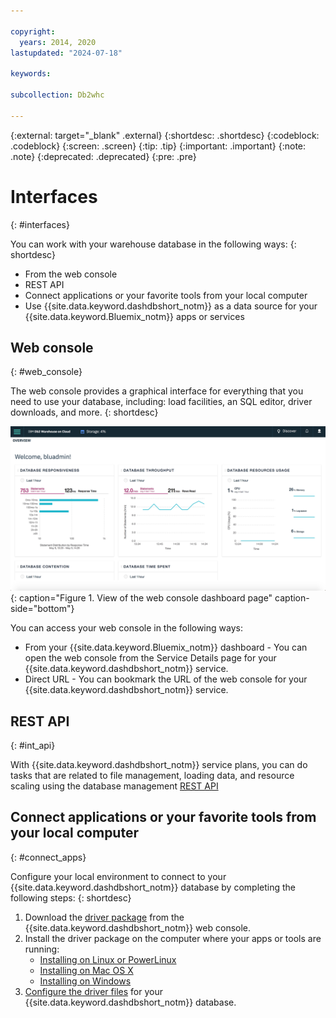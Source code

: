 ```yaml
---

copyright:
  years: 2014, 2020
lastupdated: "2024-07-18"

keywords:

subcollection: Db2whc

---
```


 
{:external: target="_blank" .external}
{:shortdesc: .shortdesc}
{:codeblock: .codeblock}
{:screen: .screen}
{:tip: .tip}
{:important: .important}
{:note: .note}
{:deprecated: .deprecated}
{:pre: .pre}

# Interfaces
{: #interfaces}

You can work with your warehouse database in the following ways:
{: shortdesc}

   * From the web console
   * REST API
   * Connect applications or your favorite tools from your local computer
   * Use {{site.data.keyword.dashdbshort_notm}} as a data source for your {{site.data.keyword.Bluemix_notm}} apps or services

## Web console
{: #web_console}

The web console provides a graphical interface for everything that you need to use your database, including: load facilities, an SQL editor, driver downloads, and more.
{: shortdesc}

![View of the web console dashboard page](images/uc.png "Web console opens to the dashboard page"){: caption="Figure 1. View of the web console dashboard page" caption-side="bottom"}




You can access your web console in the following ways:
   * From your {{site.data.keyword.Bluemix_notm}} dashboard - You can open the web console from the Service Details page for your {{site.data.keyword.dashdbshort_notm}} service.
   * Direct URL - You can bookmark the URL of the web console for your {{site.data.keyword.dashdbshort_notm}} service.

## REST API
{: #int_api}

With {{site.data.keyword.dashdbshort_notm}} service plans, you can do tasks that are related to file management, loading data, and resource scaling using the database management [REST API]( https://cloud.ibm.com/docs/Db2whc?topic=Db2whc-con_rest_api)

## Connect applications or your favorite tools from your local computer
{: #connect_apps}

Configure your local environment to connect to your {{site.data.keyword.dashdbshort_notm}} database by completing the following steps:
{: shortdesc}

1. Download the [driver package](/docs/Db2whc/connecting?topic=Db2whc-dr_pkg) from the {{site.data.keyword.dashdbshort_notm}} web console.
2. Install the driver package on the computer where your apps or tools are running:
   - [Installing on Linux or PowerLinux](/docs/Db2whc/connecting?topic=Db2whc-dr_pkg#install_dr_pkg_linux)
   - [Installing on Mac OS X](/docs/Db2whc/connecting?topic=Db2whc-dr_pkg#install_dr_pkg_mac)
   - [Installing on Windows](/docs/Db2whc/connecting?topic=Db2whc-dr_pkg#install_dr_pkg_windows)
3. [Configure the driver files](/docs/Db2whc/connecting?topic=Db2whc-dr_pkg#cfg_loc_env) for your {{site.data.keyword.dashdbshort_notm}} database.


